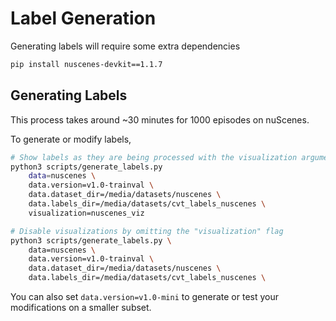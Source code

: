 # **Label Generation**

Generating labels will require some extra dependencies

```bash
pip install nuscenes-devkit==1.1.7
```

## **Generating Labels**

This process takes around ~30 minutes for 1000 episodes on nuScenes.

To generate or modify labels,

```bash
# Show labels as they are being processed with the visualization argument
python3 scripts/generate_labels.py
    data=nuscenes \
    data.version=v1.0-trainval \
    data.dataset_dir=/media/datasets/nuscenes \
    data.labels_dir=/media/datasets/cvt_labels_nuscenes \
    visualization=nuscenes_viz

# Disable visualizations by omitting the "visualization" flag
python3 scripts/generate_labels.py \
    data=nuscenes \
    data.version=v1.0-trainval \
    data.dataset_dir=/media/datasets/nuscenes \
    data.labels_dir=/media/datasets/cvt_labels_nuscenes \
```

You can also set `data.version=v1.0-mini` to generate or test your modifications on a smaller subset.
